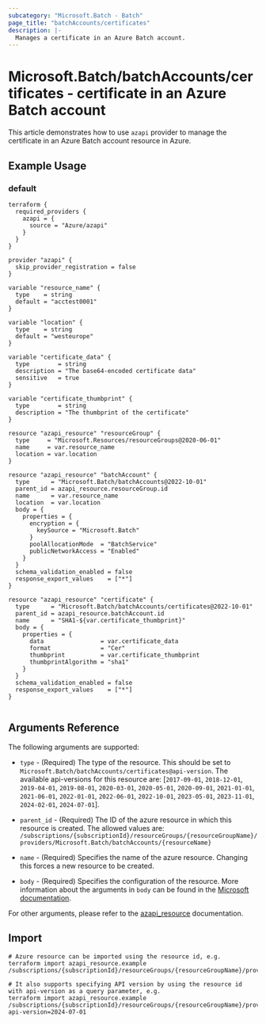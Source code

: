 ```yaml
---
subcategory: "Microsoft.Batch - Batch"
page_title: "batchAccounts/certificates"
description: |-
  Manages a certificate in an Azure Batch account.
---
```


# Microsoft.Batch/batchAccounts/certificates - certificate in an Azure Batch account

This article demonstrates how to use `azapi` provider to manage the certificate in an Azure Batch account resource in Azure.



## Example Usage

### default

```hcl
terraform {
  required_providers {
    azapi = {
      source = "Azure/azapi"
    }
  }
}

provider "azapi" {
  skip_provider_registration = false
}

variable "resource_name" {
  type    = string
  default = "acctest0001"
}

variable "location" {
  type    = string
  default = "westeurope"
}

variable "certificate_data" {
  type        = string
  description = "The base64-encoded certificate data"
  sensitive   = true
}

variable "certificate_thumbprint" {
  type        = string
  description = "The thumbprint of the certificate"
}

resource "azapi_resource" "resourceGroup" {
  type     = "Microsoft.Resources/resourceGroups@2020-06-01"
  name     = var.resource_name
  location = var.location
}

resource "azapi_resource" "batchAccount" {
  type      = "Microsoft.Batch/batchAccounts@2022-10-01"
  parent_id = azapi_resource.resourceGroup.id
  name      = var.resource_name
  location  = var.location
  body = {
    properties = {
      encryption = {
        keySource = "Microsoft.Batch"
      }
      poolAllocationMode  = "BatchService"
      publicNetworkAccess = "Enabled"
    }
  }
  schema_validation_enabled = false
  response_export_values    = ["*"]
}

resource "azapi_resource" "certificate" {
  type      = "Microsoft.Batch/batchAccounts/certificates@2022-10-01"
  parent_id = azapi_resource.batchAccount.id
  name      = "SHA1-${var.certificate_thumbprint}"
  body = {
    properties = {
      data                = var.certificate_data
      format              = "Cer"
      thumbprint          = var.certificate_thumbprint
      thumbprintAlgorithm = "sha1"
    }
  }
  schema_validation_enabled = false
  response_export_values    = ["*"]
}


```



## Arguments Reference

The following arguments are supported:

* `type` - (Required) The type of the resource. This should be set to `Microsoft.Batch/batchAccounts/certificates@api-version`. The available api-versions for this resource are: [`2017-09-01`, `2018-12-01`, `2019-04-01`, `2019-08-01`, `2020-03-01`, `2020-05-01`, `2020-09-01`, `2021-01-01`, `2021-06-01`, `2022-01-01`, `2022-06-01`, `2022-10-01`, `2023-05-01`, `2023-11-01`, `2024-02-01`, `2024-07-01`].

* `parent_id` - (Required) The ID of the azure resource in which this resource is created. The allowed values are:  
  `/subscriptions/{subscriptionId}/resourceGroups/{resourceGroupName}/providers/Microsoft.Batch/batchAccounts/{resourceName}`

* `name` - (Required) Specifies the name of the azure resource. Changing this forces a new resource to be created.

* `body` - (Required) Specifies the configuration of the resource. More information about the arguments in `body` can be found in the [Microsoft documentation](https://learn.microsoft.com/en-us/azure/templates/Microsoft.Batch/batchAccounts/certificates?pivots=deployment-language-terraform).

For other arguments, please refer to the [azapi_resource](https://registry.terraform.io/providers/Azure/azapi/latest/docs/resources/resource) documentation.

## Import

 ```shell
 # Azure resource can be imported using the resource id, e.g.
 terraform import azapi_resource.example /subscriptions/{subscriptionId}/resourceGroups/{resourceGroupName}/providers/Microsoft.Batch/batchAccounts/{resourceName}/certificates/{resourceName}
 
 # It also supports specifying API version by using the resource id with api-version as a query parameter, e.g.
 terraform import azapi_resource.example /subscriptions/{subscriptionId}/resourceGroups/{resourceGroupName}/providers/Microsoft.Batch/batchAccounts/{resourceName}/certificates/{resourceName}?api-version=2024-07-01
 ```
